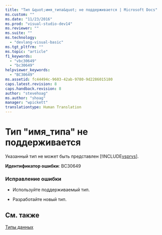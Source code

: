 ```yaml
---
title: "Тип &quot;имя_типа&quot; не поддерживается | Microsoft Docs"
ms.custom: ""
ms.date: "11/23/2016"
ms.prod: "visual-studio-dev14"
ms.reviewer: ""
ms.suite: ""
ms.technology: 
  - "devlang-visual-basic"
ms.tgt_pltfrm: ""
ms.topic: "article"
f1_keywords: 
  - "vbc30649"
  - "bc30649"
helpviewer_keywords: 
  - "BC30649"
ms.assetid: fc44494c-9603-42ab-9780-9d2286015180
caps.latest.revision: 8
caps.handback.revision: 8
author: "stevehoag"
ms.author: "shoag"
manager: "wpickett"
translationtype: Human Translation
---
```

# Тип &quot;имя_типа&quot; не поддерживается
Указанный тип не может быть представлен [!INCLUDE[vsprvs](../../csharp/includes/vsprvs_md.md)].  
  
 **Идентификатор ошибки**: BC30649  
  
### Исправление ошибки  
  
-   Используйте поддерживаемый тип.  
  
-   Разработайте новый тип.  
  
## См. также  
 [Типы данных](../../visual-basic/language-reference/data-types/data-type-summary.md)